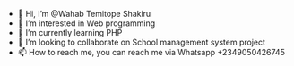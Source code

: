 - 👋 Hi, I’m @Wahab Temitope Shakiru
- 👀 I’m interested in Web programming
- 🌱 I’m currently learning PHP
- 💞️ I’m looking to collaborate on School management system project
- 📫 How to reach me, you can reach me via Whatsapp +2349050426745

<!---
topdclass/topdclass is a ✨ special ✨ repository because its `README.md` (this file) appears on your GitHub profile.
You can click the Preview link to take a look at your changes.
--->
